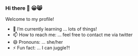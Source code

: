 ### Hi there 👋 😀😸
Welcome to my profile!

- 🌱 I’m currently learning ... lots of things!
- 📫 How to reach me: ... feel free to contact me via twitter 
- 😄 Pronouns: ... she/her
- ⚡ Fun fact: ... I can juggle?!

